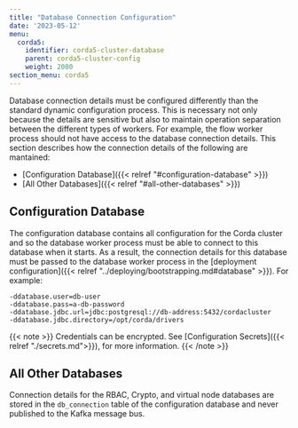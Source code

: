 ```yaml
---
title: "Database Connection Configuration"
date: '2023-05-12'
menu:
  corda5:
    identifier: corda5-cluster-database
    parent: corda5-cluster-config
    weight: 2000
section_menu: corda5
---
```


Database connection details must be configured differently than the standard dynamic configuration process. This is necessary not only because the details are sensitive but also to maintain operation separation between the different types of workers. For example, the flow worker process should not have access to the database connection details. This section describes how the connection details of the following are mantained:
* [Configuration Database]({{< relref "#configuration-database" >}})
* [All Other Databases]({{< relref "#all-other-databases" >}})

## Configuration Database

The configuration database contains all configuration for the Corda cluster and so the database worker process must be able to connect to this database when it starts. As a result, the connection details for this database must be passed to the database worker process in the [deployment configuration]({{< relref "../deploying/bootstrapping.md#database" >}}). For example:

```
-ddatabase.user=db-user
-ddatabase.pass=a-db-password
-ddatabase.jdbc.url=jdbc:postgresql://db-address:5432/cordacluster
-ddatabase.jdbc.directory=/opt/corda/drivers
```

{{< note >}}
Credentials can be encrypted. See [Configuration Secrets]({{< relref "./secrets.md">}}), for more information.
{{< /note >}}

## All Other Databases

Connection details for the RBAC, Crypto, and virtual node databases are stored in the `db_connection` table of the configuration database and never published to the Kafka message bus.